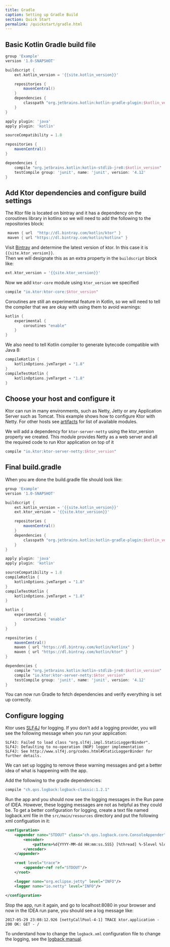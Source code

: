 ```yaml
---
title: Gradle
caption: Setting up Gradle Build
section: Quick Start
permalink: /quickstart/gradle.html
---
```


## Basic Kotlin Gradle build file

```groovy
group 'Example'
version '1.0-SNAPSHOT'

buildscript {
    ext.kotlin_version = '{{site.kotlin_version}}'

    repositories {
        mavenCentral()
    }
    dependencies {
        classpath "org.jetbrains.kotlin:kotlin-gradle-plugin:$kotlin_version"
    }
}

apply plugin: 'java'
apply plugin: 'kotlin'

sourceCompatibility = 1.8

repositories {
    mavenCentral()
}

dependencies {
    compile "org.jetbrains.kotlin:kotlin-stdlib-jre8:$kotlin_version"
    testCompile group: 'junit', name: 'junit', version: '4.12'
}
```

## Add Ktor dependencies and configure build settings

The Ktor file is located on bintray and it has a dependency on the coroutines library in kotlinx
so we will need to add the following to the repositories block:     

```groovy
 maven { url  "http://dl.bintray.com/kotlin/ktor" }
 maven { url "https://dl.bintray.com/kotlin/kotlinx" }
```

Visit [Bintray](https://bintray.com/kotlin/ktor/ktor) and determine the latest version of ktor.  In this case it is `{{site.ktor_version}}`.  
Then we will designate this as an extra property in the `buildscript` block like:

```groovy
ext.ktor_version = '{{site.ktor_version}}'
```

Now we add `ktor-core` module using `ktor_version` we specified

```groovy
compile "io.ktor:ktor-core:$ktor_version"
```

Coroutines are still an experimental feature in Kotlin, so we will need to tell the compiler that we are okay with using them to avoid warnings:

```groovy
kotlin {
    experimental {
        coroutines "enable"
    }
}
```

We also need to tell Kotlin compiler to generate bytecode compatible with Java 8:

```groovy
compileKotlin {
    kotlinOptions.jvmTarget = "1.8"
}
compileTestKotlin {
    kotlinOptions.jvmTarget = "1.8"
}
```

## Choose your host and configure it

Ktor can run in many environments, such as Netty, Jetty or any Application Server such as Tomcat.
This example shows how to configure Ktor with Netty. For other hosts see [artifacts](artifacts.html) for list of
available modules.

We will add a dependency for `ktor-server-netty` using the ktor_version property we created.
This module provides Netty as a web server and all the required code to run Ktor application on top of it

```groovy
compile "io.ktor:ktor-server-netty:$ktor_version"
```

## Final build.gradle

When you are done the build.gradle file should look like:

```groovy
group 'Example'
version '1.0-SNAPSHOT'

buildscript {
    ext.kotlin_version = '{{site.kotlin_version}}'
    ext.ktor_version = '{{site.ktor_version}}'

    repositories {
        mavenCentral()
    }
    dependencies {
        classpath "org.jetbrains.kotlin:kotlin-gradle-plugin:$kotlin_version"
    }
}

apply plugin: 'java'
apply plugin: 'kotlin'

sourceCompatibility = 1.8
compileKotlin {
    kotlinOptions.jvmTarget = "1.8"
}
compileTestKotlin {
    kotlinOptions.jvmTarget = "1.8"
}

kotlin {
    experimental {
        coroutines "enable"
    }
}

repositories {
    mavenCentral()
    maven { url "https://dl.bintray.com/kotlin/kotlinx" }
    maven { url "https://dl.bintray.com/kotlin/ktor" }
}

dependencies {
    compile "org.jetbrains.kotlin:kotlin-stdlib-jre8:$kotlin_version"
    compile "io.ktor:ktor-server-netty:$ktor_version"
    testCompile group: 'junit', name: 'junit', version: '4.12'
}
```

You can now run Gradle to fetch dependencies and verify everything is set up correctly.

## Configure logging

Ktor uses [SLF4J](https://www.slf4j.org/) for logging. If you don't add a logging provider, you will see the
following message when you run your application:

```
SLF4J: Failed to load class "org.slf4j.impl.StaticLoggerBinder".
SLF4J: Defaulting to no-operation (NOP) logger implementation
SLF4J: See http://www.slf4j.org/codes.html#StaticLoggerBinder for further details.
```

We can set up logging to remove these warning messages and get a better idea of what is happening with the app.

Add the following to the gradle dependencies:

```groovy
compile "ch.qos.logback:logback-classic:1.2.1"
```

Run the app and you should now see the logging messages in the Run pane of IDEA.
However, these logging messages are not as helpful as they could be.  To get a better configuration for logging, create a text file named logback.xml file in the `src/main/resources` directory and put the following xml configuation in it:

```xml
<configuration>
    <appender name="STDOUT" class="ch.qos.logback.core.ConsoleAppender">
        <encoder>
            <pattern>%d{YYYY-MM-dd HH:mm:ss.SSS} [%thread] %-5level %logger{36} - %msg%n</pattern>
        </encoder>
    </appender>

    <root level="trace">
        <appender-ref ref="STDOUT"/>
    </root>

    <logger name="org.eclipse.jetty" level="INFO"/>
    <logger name="io.netty" level="INFO"/>

</configuration>
```

Stop the app, run it again, and go to localhost:8080 in your browser and now in the IDEA run pane, you should see a log message like:

```
2017-05-29 23:08:12.926 [nettyCallPool-4-1] TRACE ktor.application - 200 OK: GET - /
```

To understand how to change the `logback.xml` configuration file to change the logging, see the [logback manual](https://logback.qos.ch/manual/index.html).
